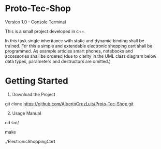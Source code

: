 # Proto-Tec-Shop

Version 1.0 - Console Terminal

This is a small project developed in c++.

In this task single inheritance with static and dynamic binding shall be trained. For this a simple and
extendable electronic shopping cart shall be programmed. As example articles smart phones,
notebooks and accessories shall be ordered (due to clarity in the UML class diagram below data
types, parameters and destructors are omitted.)

# Getting Started

1) Download the Project

git clone https://github.com/AlbertoCruzLuis/Proto-Tec-Shop.git

2) Usage Manual

cd src/

make

./ElectronicShoppingCart
